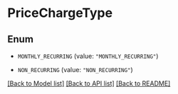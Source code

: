 # PriceChargeType

## Enum


* `MONTHLY_RECURRING` (value: `"MONTHLY_RECURRING"`)

* `NON_RECURRING` (value: `"NON_RECURRING"`)


[[Back to Model list]](../README.md#documentation-for-models) [[Back to API list]](../README.md#documentation-for-api-endpoints) [[Back to README]](../README.md)


